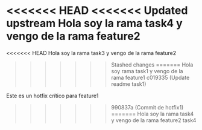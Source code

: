 <<<<<<< HEAD
<<<<<<< Updated upstream
Hola soy la rama task4 y vengo de la rama feature2
=======
<<<<<<< HEAD
Hola soy la rama task3 y vengo de la rama feature2
>>>>>>> Stashed changes
=======
Hola soy rama task1 y vengo de la rama feature1
>>>>>>> c019335 (Update readme task1)

Este es un hotfix crítico para feature1   
>>>>>>> 990837a (Commit de hotfix1)
=======
Hola soy la rama task4 y vengo de la rama feature2
>>>>>>> task4
